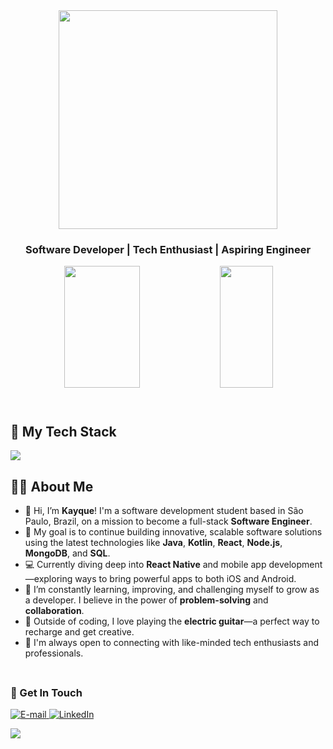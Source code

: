<div align="center">
  <img height="350em" src="https://media.licdn.com/dms/image/D4D16AQF_8Pvl3bullw/profile-displaybackgroundimage-shrink_350_1400/0/1713967188617?e=1723075200&v=beta&t=4Y_REWT0O6BR1QCVAyNPMX1QuDUVYS7bFqomQmROSz8"/>
</div>

<h3 align="center">
  Software Developer | Tech Enthusiast | Aspiring Engineer
</h3>

<div align='center'>
  <div>
    <img width="49%" height="195px" src="https://github-readme-stats.vercel.app/api?username=Kayquezzz&show_icons=true&count_private=true&title_color=80F7D4&icon_color=9d00ff&text_color=c9d1d9&bg_color=0d1117&border_color=fff0" /> 
    <img width="41%" height="195px" src="https://github-readme-stats.vercel.app/api/top-langs/?username=Kayquezzz&layout=compact&title_color=80F7D4&text_color=fff&bg_color=0d1117&border_color=fff0" />
  </div>
</div>

<img src="./.github/assets/lineBar.png" width="100%" height="8px"/>

<div><br />

## 🚀 My Tech Stack

<img src="https://skillicons.dev/icons?i=vscode,html,css,js,java,kotlin,python,react,nextjs,tailwind,git,github,firebase,mongodb,mysql&theme=dark" />

## 🧑‍💻 About Me

- 👋 Hi, I’m **Kayque**! I'm a software development student based in São Paulo, Brazil, on a mission to become a full-stack **Software Engineer**. 
- 🚀 My goal is to continue building innovative, scalable software solutions using the latest technologies like **Java**, **Kotlin**, **React**, **Node.js**, **MongoDB**, and **SQL**.
- 💻 Currently diving deep into **React Native** and mobile app development—exploring ways to bring powerful apps to both iOS and Android.
- 🌱 I’m constantly learning, improving, and challenging myself to grow as a developer. I believe in the power of **problem-solving** and **collaboration**.
- 🎸 Outside of coding, I love playing the **electric guitar**—a perfect way to recharge and get creative.
- 💬 I'm always open to connecting with like-minded tech enthusiasts and professionals.

<img src="./.github/assets/lineBar.png" width="100%" height="8px"/>

<h3>🔗 Get In Touch</h3>
<div align="left">
  <p>
    <a href="mailto:Kayque7809828@gmail.com">
      <img src="https://img.shields.io/badge/-email-020114?style=for-the-badge&amp;logo=microsoft-outlook&amp;logoColor=6ED2B6&amp;color:FFF" alt="E-mail">
    </a>
    <a href="https://br.linkedin.com/in/kayque-ricardo-de-souza-alves-41a3262b9">
      <img src="https://img.shields.io/badge/-LinkedIn-020114?style=for-the-badge&amp;logo=linkedin&amp;logoColor=6ED2B6&amp;color:FFF" alt="LinkedIn">
    </a>
  </p>
</div>

<img src="https://github-readme-stats.vercel.app/api?username=Kayquezzz&show_icons=true&hide_title=true&count_private=true&include_all_commits=true&theme=radical&border_radius=10&hide=prs&line_height=30" />

